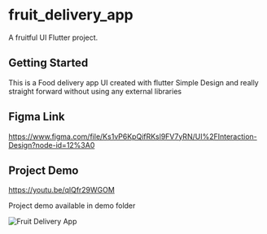 # fruit_delivery_app

A fruitful UI Flutter project.

## Getting Started

This is a Food delivery app UI created with flutter
Simple Design and really straight forward without using any external libraries

## Figma Link

https://www.figma.com/file/Ks1vP6KpQifRKsl9FV7yRN/UI%2FInteraction-Design?node-id=12%3A0

## Project Demo
https://youtu.be/qlQfr29WGOM

Project demo available in demo folder

![Fruit Delivery App](demo\fruit-delivery-appUI.gif)
